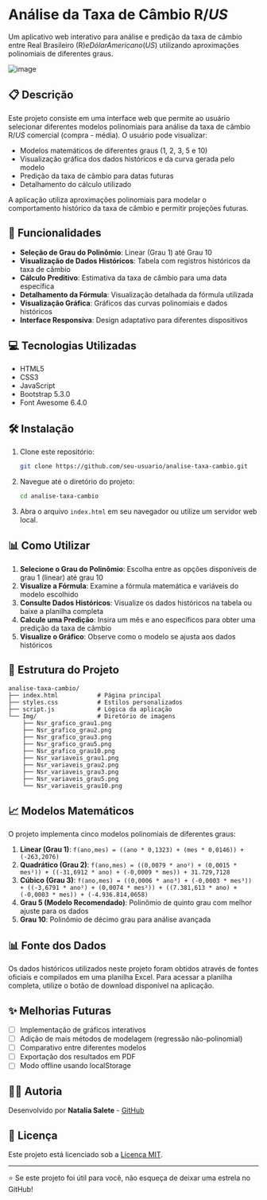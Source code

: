 # Análise da Taxa de Câmbio R$/US$

Um aplicativo web interativo para análise e predição da taxa de câmbio entre Real Brasileiro (R$) e Dólar Americano (US$) utilizando aproximações polinomiais de diferentes graus.

![image](https://github.com/user-attachments/assets/7aa039f8-1a59-4b25-aa49-e2b0548c168f)


## 📋 Descrição

Este projeto consiste em uma interface web que permite ao usuário selecionar diferentes modelos polinomiais para análise da taxa de câmbio R$/US$ comercial (compra - média). O usuário pode visualizar:

- Modelos matemáticos de diferentes graus (1, 2, 3, 5 e 10)
- Visualização gráfica dos dados históricos e da curva gerada pelo modelo
- Predição da taxa de câmbio para datas futuras
- Detalhamento do cálculo utilizado

A aplicação utiliza aproximações polinomiais para modelar o comportamento histórico da taxa de câmbio e permitir projeções futuras.

## 🚀 Funcionalidades

- **Seleção de Grau do Polinômio**: Linear (Grau 1) até Grau 10
- **Visualização de Dados Históricos**: Tabela com registros históricos da taxa de câmbio
- **Cálculo Preditivo**: Estimativa da taxa de câmbio para uma data específica
- **Detalhamento da Fórmula**: Visualização detalhada da fórmula utilizada
- **Visualização Gráfica**: Gráficos das curvas polinomiais e dados históricos
- **Interface Responsiva**: Design adaptativo para diferentes dispositivos

## 💻 Tecnologias Utilizadas

- HTML5
- CSS3
- JavaScript
- Bootstrap 5.3.0
- Font Awesome 6.4.0

## 🛠️ Instalação

1. Clone este repositório:
   ```bash
   git clone https://github.com/seu-usuario/analise-taxa-cambio.git
   ```

2. Navegue até o diretório do projeto:
   ```bash
   cd analise-taxa-cambio
   ```

3. Abra o arquivo `index.html` em seu navegador ou utilize um servidor web local.

## 📊 Como Utilizar

1. **Selecione o Grau do Polinômio**: Escolha entre as opções disponíveis de grau 1 (linear) até grau 10
2. **Visualize a Fórmula**: Examine a fórmula matemática e variáveis do modelo escolhido
3. **Consulte Dados Históricos**: Visualize os dados históricos na tabela ou baixe a planilha completa
4. **Calcule uma Predição**: Insira um mês e ano específicos para obter uma predição da taxa de câmbio
5. **Visualize o Gráfico**: Observe como o modelo se ajusta aos dados históricos

## 📁 Estrutura do Projeto

```
analise-taxa-cambio/
├── index.html           # Página principal
├── styles.css           # Estilos personalizados
├── script.js            # Lógica da aplicação
└── Img/                 # Diretório de imagens
    ├── Nsr_grafico_grau1.png
    ├── Nsr_grafico_grau2.png
    ├── Nsr_grafico_grau3.png
    ├── Nsr_grafico_grau5.png
    ├── Nsr_grafico_grau10.png
    ├── Nsr_variaveis_grau1.png
    ├── Nsr_variaveis_grau2.png
    ├── Nsr_variaveis_grau3.png
    ├── Nsr_variaveis_grau5.png
    └── Nsr_variaveis_grau10.png
```

## 📈 Modelos Matemáticos

O projeto implementa cinco modelos polinomiais de diferentes graus:

1. **Linear (Grau 1)**: `f(ano,mes) = ((ano * 0,1323) + (mes * 0,0146)) + (-263,2076)`
2. **Quadrático (Grau 2)**: `f(ano,mes) = ((0,0079 * ano²) + (0,0015 * mes²)) + ((-31,6912 * ano) + (-0,0009 * mes)) + 31.729,7128`
3. **Cúbico (Grau 3)**: `f(ano,mes) = ((0,0006 * ano³) + (-0,0003 * mes³)) + ((-3,6791 * ano²) + (0,0074 * mes²)) + ((7.381,613 * ano) + (-0,0003 * mes)) + (-4.936.814,0658)`
4. **Grau 5 (Modelo Recomendado)**: Polinômio de quinto grau com melhor ajuste para os dados
5. **Grau 10**: Polinômio de décimo grau para análise avançada

## 📊 Fonte dos Dados

Os dados históricos utilizados neste projeto foram obtidos através de fontes oficiais e compilados em uma planilha Excel. Para acessar a planilha completa, utilize o botão de download disponível na aplicação.

## ✨ Melhorias Futuras

- [ ] Implementação de gráficos interativos
- [ ] Adição de mais métodos de modelagem (regressão não-polinomial)
- [ ] Comparativo entre diferentes modelos
- [ ] Exportação dos resultados em PDF
- [ ] Modo offline usando localStorage

## 👩‍💻 Autoria

Desenvolvido por **Natalia Salete** - [GitHub](https://github.com/natsalete)

## 📄 Licença

Este projeto está licenciado sob a [Licença MIT](LICENSE).

---

⭐️ Se este projeto foi útil para você, não esqueça de deixar uma estrela no GitHub!
